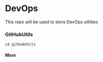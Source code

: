 
# DevOps

This repo will be used to store DevOps utilities 

### GitHubUtils

```
cd githubUtils	
```
#### More 

